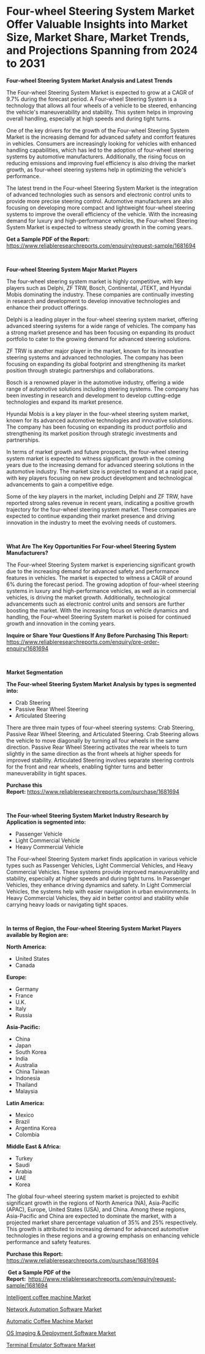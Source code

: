 <p><h1>Four-wheel Steering System Market Offer Valuable Insights into Market Size, Market Share, Market Trends, and Projections Spanning from 2024 to 2031</h1></p><p><strong>Four-wheel Steering System Market Analysis and Latest Trends</strong></p>
<p><p>The Four-wheel Steering System Market is expected to grow at a CAGR of 9.7% during the forecast period. A Four-wheel Steering System is a technology that allows all four wheels of a vehicle to be steered, enhancing the vehicle's maneuverability and stability. This system helps in improving overall handling, especially at high speeds and during tight turns.</p><p>One of the key drivers for the growth of the Four-wheel Steering System Market is the increasing demand for advanced safety and comfort features in vehicles. Consumers are increasingly looking for vehicles with enhanced handling capabilities, which has led to the adoption of four-wheel steering systems by automotive manufacturers. Additionally, the rising focus on reducing emissions and improving fuel efficiency is also driving the market growth, as four-wheel steering systems help in optimizing the vehicle's performance.</p><p>The latest trend in the Four-wheel Steering System Market is the integration of advanced technologies such as sensors and electronic control units to provide more precise steering control. Automotive manufacturers are also focusing on developing more compact and lightweight four-wheel steering systems to improve the overall efficiency of the vehicle. With the increasing demand for luxury and high-performance vehicles, the Four-wheel Steering System Market is expected to witness steady growth in the coming years.</p></p>
<p><strong>Get a Sample PDF of the Report:&nbsp;</strong> <a href="https://www.reliableresearchreports.com/enquiry/request-sample/1681694">https://www.reliableresearchreports.com/enquiry/request-sample/1681694</a></p>
<p>&nbsp;</p>
<p><strong>Four-wheel Steering System Major Market Players</strong></p>
<p><p>The four-wheel steering system market is highly competitive, with key players such as Delphi, ZF TRW, Bosch, Continental, JTEKT, and Hyundai Mobis dominating the industry. These companies are continually investing in research and development to develop innovative technologies and enhance their product offerings.</p><p>Delphi is a leading player in the four-wheel steering system market, offering advanced steering systems for a wide range of vehicles. The company has a strong market presence and has been focusing on expanding its product portfolio to cater to the growing demand for advanced steering solutions.</p><p>ZF TRW is another major player in the market, known for its innovative steering systems and advanced technologies. The company has been focusing on expanding its global footprint and strengthening its market position through strategic partnerships and collaborations.</p><p>Bosch is a renowned player in the automotive industry, offering a wide range of automotive solutions including steering systems. The company has been investing in research and development to develop cutting-edge technologies and expand its market presence.</p><p>Hyundai Mobis is a key player in the four-wheel steering system market, known for its advanced automotive technologies and innovative solutions. The company has been focusing on expanding its product portfolio and strengthening its market position through strategic investments and partnerships.</p><p>In terms of market growth and future prospects, the four-wheel steering system market is expected to witness significant growth in the coming years due to the increasing demand for advanced steering solutions in the automotive industry. The market size is projected to expand at a rapid pace, with key players focusing on new product development and technological advancements to gain a competitive edge.</p><p>Some of the key players in the market, including Delphi and ZF TRW, have reported strong sales revenue in recent years, indicating a positive growth trajectory for the four-wheel steering system market. These companies are expected to continue expanding their market presence and driving innovation in the industry to meet the evolving needs of customers.</p></p>
<p>&nbsp;</p>
<p><strong>What Are The Key Opportunities For Four-wheel Steering System Manufacturers?</strong></p>
<p><p>The Four-wheel Steering System market is experiencing significant growth due to the increasing demand for advanced safety and performance features in vehicles. The market is expected to witness a CAGR of around 6% during the forecast period. The growing adoption of four-wheel steering systems in luxury and high-performance vehicles, as well as in commercial vehicles, is driving the market growth. Additionally, technological advancements such as electronic control units and sensors are further boosting the market. With the increasing focus on vehicle dynamics and handling, the Four-wheel Steering System market is poised for continued growth and innovation in the coming years.</p></p>
<p><strong>Inquire or Share Your Questions If Any Before Purchasing This Report:</strong> <a href="https://www.reliableresearchreports.com/enquiry/pre-order-enquiry/1681694">https://www.reliableresearchreports.com/enquiry/pre-order-enquiry/1681694</a></p>
<p>&nbsp;</p>
<p><strong>Market Segmentation</strong></p>
<p><strong>The Four-wheel Steering System Market Analysis by types is segmented into:</strong></p>
<p><ul><li>Crab Steering</li><li>Passive Rear Wheel Steering</li><li>Articulated Steering</li></ul></p>
<p><p>There are three main types of four-wheel steering systems: Crab Steering, Passive Rear Wheel Steering, and Articulated Steering. Crab Steering allows the vehicle to move diagonally by turning all four wheels in the same direction. Passive Rear Wheel Steering activates the rear wheels to turn slightly in the same direction as the front wheels at higher speeds for improved stability. Articulated Steering involves separate steering controls for the front and rear wheels, enabling tighter turns and better maneuverability in tight spaces.</p></p>
<p><strong>Purchase this Report:&nbsp;</strong><a href="https://www.reliableresearchreports.com/purchase/1681694">https://www.reliableresearchreports.com/purchase/1681694</a></p>
<p>&nbsp;</p>
<p><strong>The Four-wheel Steering System Market Industry Research by Application is segmented into:</strong></p>
<p><ul><li>Passenger Vehicle</li><li>Light Commercial Vehicle</li><li>Heavy Commercial Vehicle</li></ul></p>
<p><p>The Four-wheel Steering System market finds application in various vehicle types such as Passenger Vehicles, Light Commercial Vehicles, and Heavy Commercial Vehicles. These systems provide improved maneuverability and stability, especially at higher speeds and during tight turns. In Passenger Vehicles, they enhance driving dynamics and safety. In Light Commercial Vehicles, the systems help with easier navigation in urban environments. In Heavy Commercial Vehicles, they aid in better control and stability while carrying heavy loads or navigating tight spaces.</p></p>
<p>&nbsp;</p>
<p><strong>In terms of Region, the Four-wheel Steering System Market Players available by Region are:</strong></p>
<p>
    <p> <strong> North America: </strong>
        <ul>
            <li>United States</li>
            <li>Canada</li>
        </ul>
        </p> 
    <p> <strong> Europe: </strong>
        <ul>
            <li>Germany</li>
            <li>France</li>
            <li>U.K.</li>
            <li>Italy</li>
            <li>Russia</li>
        </ul>
        </p> 
    <p> <strong> Asia-Pacific: </strong>
        <ul>
            <li>China</li>
            <li>Japan</li>
            <li>South Korea</li>
            <li>India</li>
            <li>Australia</li>
            <li>China Taiwan</li>
            <li>Indonesia</li>
            <li>Thailand</li>
            <li>Malaysia</li>
        </ul>
        </p> 
    <p> <strong> Latin America: </strong>
        <ul>
            <li>Mexico</li>
            <li>Brazil</li>
            <li>Argentina Korea</li>
            <li>Colombia</li>
        </ul>
        </p> 
    <p> <strong> Middle East & Africa: </strong>
        <ul>
            <li>Turkey</li>
            <li>Saudi</li>
            <li>Arabia</li>
            <li>UAE</li>
            <li>Korea</li>
        </ul>
    </p>
    </p>
<p><p>The global four-wheel steering system market is projected to exhibit significant growth in the regions of North America (NA), Asia-Pacific (APAC), Europe, United States (USA), and China. Among these regions, Asia-Pacific and China are expected to dominate the market, with a projected market share percentage valuation of 35% and 25% respectively. This growth is attributed to increasing demand for advanced automotive technologies in these regions and a growing emphasis on enhancing vehicle performance and safety features.</p></p>
<p><strong>Purchase this Report: </strong><a href="https://www.reliableresearchreports.com/purchase/1681694">https://www.reliableresearchreports.com/purchase/1681694</a></p>
<p>&nbsp;<strong>Get a Sample PDF of the Report:&nbsp;&nbsp;</strong><a href="https://www.reliableresearchreports.com/enquiry/request-sample/1681694">https://www.reliableresearchreports.com/enquiry/request-sample/1681694</a></p>
<p><strong></strong></p>
<p><p><a href="https://github.com/GroverBarry/Market-Research-Report-List-3/blob/main/intelligent-coffee-machine-market.md">Intelligent coffee machine Market</a></p><p><a href="https://medium.com/@isomgleason/network-automation-software-market-exploring-market-share-market-trends-and-future-growth-ab7888c79647">Network Automation Software Market</a></p><p><a href="https://github.com/kathiaseamanalvaradovlprc2h/Market-Research-Report-List-1/blob/main/automatic-coffee-machine-market.md">Automatic Coffee Machine Market</a></p><p><a href="https://medium.com/@isomgleason/analyzing-os-imaging-amp-deployment-software-market-global-industry-perspective-and-forecast-da7e0e573ede">OS Imaging & Deployment Software Market</a></p><p><a href="https://medium.com/@isomgleason/terminal-emulator-software-market-outlook-industry-overview-and-forecast-2024-to-2031-f8a12cf90a2f">Terminal Emulator Software Market</a></p></p>